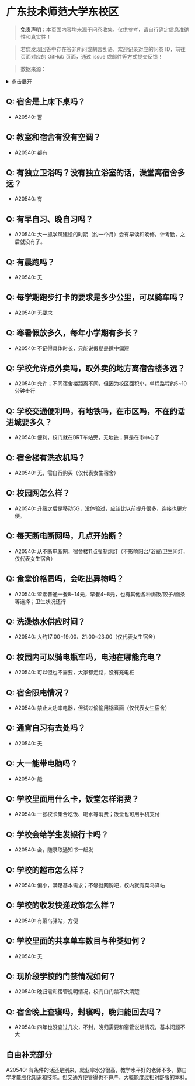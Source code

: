 # 广东技术师范大学东校区

> [免责声明](https://colleges.chat/#_3)：本页面内容均来源于问卷收集，仅供参考，请自行确定信息准确性和真实性！

> 若您发现回答中存在答非所问或胡言乱语，欢迎记录对应的问卷 ID，前往页面对应的 GitHub 页面，通过 issue 或邮件等方式提交反馈！

> 数据来源：

<details><summary>点击展开</summary>
<ul>
<li>A20540: 匿名 (2023 年 07 月)</li>
</ul>
</details>

## Q: 宿舍是上床下桌吗？

- A20540: 否

## Q: 教室和宿舍有没有空调？

- A20540: 都有

## Q: 有独立卫浴吗？没有独立浴室的话，澡堂离宿舍多远？

- A20540: 有

## Q: 有早自习、晚自习吗？

- A20540: 大一抓学风建设的时期（约一个月）会有早读和晚修，计考勤，之后就没有了。

## Q: 有晨跑吗？

- A20540: 无

## Q: 每学期跑步打卡的要求是多少公里，可以骑车吗？

- A20540: 无要求

## Q: 寒暑假放多久，每年小学期有多长？

- A20540: 不记得具体时长，只能说假期是适中偏短

## Q: 学校允许点外卖吗，取外卖的地方离宿舍楼多远？

- A20540: 允许；不同宿舍楼距离不同，但因为校区面积小，单程路程约5\~10分钟步行

## Q: 学校交通便利吗，有地铁吗，在市区吗，不在的话进城要多久？

- A20540: 便利，校门就在BRT车站旁，无地铁；算是在市中心了

## Q: 宿舍楼有洗衣机吗？

- A20540: 无，需自行购买（仅代表女生宿舍）

## Q: 校园网怎么样？

- A20540: 升级之后是移动5G，没体验过，应该比以前提升很多，连接也更方便。

## Q: 每天断电断网吗，几点开始断？

- A20540: 从不断电断网，宿舍楼11点强制熄灯（不影响阳台/浴室/卫生间灯，仅代表女生宿舍）

## Q: 食堂价格贵吗，会吃出异物吗？

- A20540: 荤素普通一餐8\~14元，早餐4\~8元，也有其他各种焗饭/饺子/面条等选择；卫生状况还行

## Q: 洗澡热水供应时间？

- A20540: 大约17:00\~19:00、21:00\~23:00（仅代表女生宿舍）

## Q: 校园内可以骑电瓶车吗，电池在哪能充电？

- A20540: 可以但也不需要，大家都走路，没有充电桩

## Q: 宿舍限电情况？

- A20540: 禁止大功率电器，但试过偷偷用锅煮面（仅代表女生宿舍）

## Q: 通宵自习有去处吗？

- A20540: 无

## Q: 大一能带电脑吗？

- A20540: 能

## Q: 学校里面用什么卡，饭堂怎样消费？

- A20540: 一张校卡集合吃饭、喝水等消费；饭堂也可用手机支付

## Q: 学校会给学生发银行卡吗？

- A20540: 会，随录取通知书一起发

## Q: 学校的超市怎么样？

- A20540: 偏小，满足基本需求；不够就网购吧，校内就有菜鸟驿站

## Q: 学校的收发快递政策怎么样？

- A20540: 有菜鸟驿站，方便

## Q: 学校里面的共享单车数目与种类如何？

- A20540: 无

## Q: 现阶段学校的门禁情况如何？

- A20540: 晚归需和宿管说明情况，校门口门禁不太清楚

## Q: 宿舍晚上查寝吗，封寝吗，晚归能回去吗？

- A20540: 四年也没查过几次，不封，晚归需要和宿管说明情况，基本问题不大

## 自由补充部分

A20540: 有条件的话还是别来，就业率水分很高，教学水平好的老师不多，靠自学才能强化知识和技能。但交通方便管得也不算严，大概能度过相对舒服的本科。